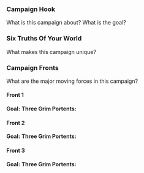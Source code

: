 ### Campaign Hook
What is this campaign about? What is the goal?

### Six Truths Of Your World
What makes this campaign unique?

### Campaign Fronts
What are the major moving forces in this campaign?

#### Front 1
**Goal:**
**Three Grim Portents:**

#### Front 2
**Goal:**
**Three Grim Portents:**

#### Front 3
**Goal:**
**Three Grim Portents:**